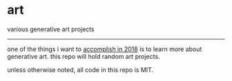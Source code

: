 # art

various generative art projects

--------

one of the things i want to [accomplish in
2018](http://zacanger.com/blog/posts/2018-todo-list/) is to learn more about
generative art. this repo will hold random art projects.

unless otherwise noted, all code in this repo is MIT.
